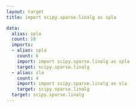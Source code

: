 ```yaml
---
layout: target
title: import scipy.sparse.linalg as spla

data:
  alias: spla
  count: 10
  imports:
  - alias: spla
    count: 6
    import: import scipy.sparse.linalg as spla
    target: scipy.sparse.linalg
  - alias: sla
    count: 4
    import: import scipy.sparse.linalg as sla
    target: scipy.sparse.linalg
  target: scipy.sparse.linalg
---
```

